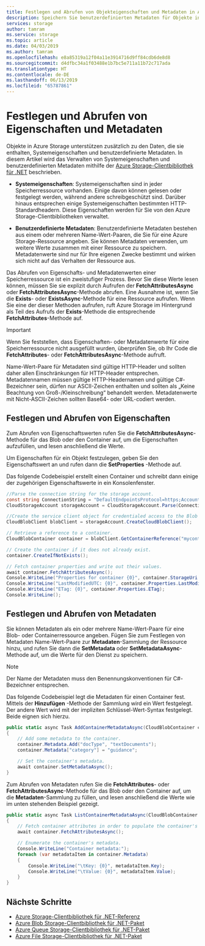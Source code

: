```yaml
---
title: Festlegen und Abrufen von Objekteigenschaften und Metadaten in Azure Storage | Microsoft-Dokumentation
description: Speichern Sie benutzerdefinierten Metadaten für Objekte in Azure Storage, legen Sie Systemeigenschaften fest, und rufen Sie diese ab.
services: storage
author: tamram
ms.service: storage
ms.topic: article
ms.date: 04/03/2019
ms.author: tamram
ms.openlocfilehash: e8a85319a12f04a11e3914716d9ff84cdb6de8d8
ms.sourcegitcommit: d4dfbc34a1f03488e1b7bc5e711a11b72c717ada
ms.translationtype: HT
ms.contentlocale: de-DE
ms.lasthandoff: 06/13/2019
ms.locfileid: "65787861"
---
```

# <a name="set-and-retrieve-properties-and-metadata"></a>Festlegen und Abrufen von Eigenschaften und Metadaten

Objekte in Azure Storage unterstützen zusätzlich zu den Daten, die sie enthalten, Systemeigenschaften und benutzerdefinierte Metadaten. In diesem Artikel wird das Verwalten von Systemeigenschaften und benutzerdefinierten Metadaten mithilfe der [Azure Storage-Clientbibliothek für .NET](/dotnet/api/overview/azure/storage/client) beschrieben.

* **Systemeigenschaften**:  Systemeigenschaften sind in jeder Speicherressource vorhanden. Einige davon können gelesen oder festgelegt werden, während andere schreibgeschützt sind. Darüber hinaus entsprechen einige Systemeigenschaften bestimmten HTTP-Standardheadern. Diese Eigenschaften werden für Sie von den Azure Storage-Clientbibliotheken verwaltet.

* **Benutzerdefinierte Metadaten**: Benutzerdefinierte Metadaten bestehen aus einem oder mehreren Name-Wert-Paaren, die Sie für eine Azure Storage-Ressource angeben. Sie können Metadaten verwenden, um weitere Werte zusammen mit einer Ressource zu speichern. Metadatenwerte sind nur für Ihre eigenen Zwecke bestimmt und wirken sich nicht auf das Verhalten der Ressource aus.

Das Abrufen von Eigenschafts- und Metadatenwerten einer Speicherressource ist ein zweistufiger Prozess. Bevor Sie diese Werte lesen können, müssen Sie sie explizit durch Aufrufen der **FetchAttributesAsync** oder **FetchAttributesAsync**-Methode abrufen. Eine Ausnahme ist, wenn Sie die **Exists**- oder **ExistsAsync**-Methode für eine Ressource aufrufen. Wenn Sie eine der dieser Methoden aufrufen, ruft Azure Storage im Hintergrund als Teil des Aufrufs der **Exists**-Methode die entsprechende **FetchAttributes**-Methode auf.

> [!IMPORTANT]
> Wenn Sie feststellen, dass Eigenschaften- oder Metadatenwerte für eine Speicherressource nicht ausgefüllt wurden, überprüfen Sie, ob Ihr Code die **FetchAttributes**- oder **FetchAttributesAsync**-Methode aufruft.
>
> Name-Wert-Paare für Metadaten sind gültige HTTP-Header und sollten daher allen Einschränkungen für HTTP-Header entsprechen. Metadatennamen müssen gültige HTTP-Headernamen und gültige C#-Bezeichner sein, dürfen nur ASCII-Zeichen enthalten und sollten als „Keine Beachtung von Groß-/Kleinschreibung“ behandelt werden. Metadatenwerte mit Nicht-ASCII-Zeichen sollten Base64- oder URL-codiert werden.

## <a name="setting-and-retrieving-properties"></a>Festlegen und Abrufen von Eigenschaften
Zum Abrufen von Eigenschaftswerten rufen Sie die **FetchAttributesAsync**-Methode für das Blob oder den Container auf, um die Eigenschaften aufzufüllen, und lesen anschließend die Werte.

Um Eigenschaften für ein Objekt festzulegen, geben Sie den Eigenschaftswert an und rufen dann die **SetProperties** -Methode auf.

Das folgende Codebeispiel erstellt einen Container und schreibt dann einige der zugehörigen Eigenschaftswerte in ein Konsolenfenster.

```csharp
//Parse the connection string for the storage account.
const string ConnectionString = "DefaultEndpointsProtocol=https;AccountName=account-name;AccountKey=account-key";
CloudStorageAccount storageAccount = CloudStorageAccount.Parse(ConnectionString);

//Create the service client object for credentialed access to the Blob service.
CloudBlobClient blobClient = storageAccount.CreateCloudBlobClient();

// Retrieve a reference to a container.
CloudBlobContainer container = blobClient.GetContainerReference("mycontainer");

// Create the container if it does not already exist.
container.CreateIfNotExists();

// Fetch container properties and write out their values.
await container.FetchAttributesAsync();
Console.WriteLine("Properties for container {0}", container.StorageUri.PrimaryUri.ToString());
Console.WriteLine("LastModifiedUTC: {0}", container.Properties.LastModified.ToString());
Console.WriteLine("ETag: {0}", container.Properties.ETag);
Console.WriteLine();
```

## <a name="setting-and-retrieving-metadata"></a>Festlegen und Abrufen von Metadaten
Sie können Metadaten als ein oder mehrere Name-Wert-Paare für eine Blob- oder Containerressource angeben. Fügen Sie zum Festlegen von Metadaten Name-Wert-Paare zur **Metadaten**-Sammlung der Ressource hinzu, und rufen Sie dann die **SetMetadata** oder **SetMetadataAsync**-Methode auf, um die Werte für den Dienst zu speichern.

> [!NOTE]
> Der Name der Metadaten muss den Benennungskonventionen für C#-Bezeichner entsprechen.
>
>

Das folgende Codebeispiel legt die Metadaten für einen Container fest. Mittels der **Hinzufügen** -Methode der Sammlung wird ein Wert festgelegt. Der andere Wert wird mit der impliziten Schlüssel-Wert-Syntax festgelegt. Beide eignen sich hierzu.

```csharp
public static async Task AddContainerMetadataAsync(CloudBlobContainer container)
{
    // Add some metadata to the container.
    container.Metadata.Add("docType", "textDocuments");
    container.Metadata["category"] = "guidance";

    // Set the container's metadata.
    await container.SetMetadataAsync();
}
```

Zum Abrufen von Metadaten rufen Sie die **FetchAttributes**- oder **FetchAttributesAsync**-Methode für das Blob oder den Container auf, um die **Metadaten**-Sammlung zu füllen, und lesen anschließend die Werte wie im unten stehenden Beispiel gezeigt.

```csharp
public static async Task ListContainerMetadataAsync(CloudBlobContainer container)
{
    // Fetch container attributes in order to populate the container's properties and metadata.
    await container.FetchAttributesAsync();

    // Enumerate the container's metadata.
    Console.WriteLine("Container metadata:");
    foreach (var metadataItem in container.Metadata)
    {
        Console.WriteLine("\tKey: {0}", metadataItem.Key);
        Console.WriteLine("\tValue: {0}", metadataItem.Value);
    }
}
```

## <a name="next-steps"></a>Nächste Schritte
* [Azure Storage-Clientbibliothek für .NET-Referenz](/dotnet/api/?term=Microsoft.Azure.Storage)
* [Azure Blob Storage-Clientbibliothek für .NET-Paket](https://www.nuget.org/packages/Microsoft.Azure.Storage.Blob/)
* [Azure Queue Storage-Clientbibliothek für .NET-Paket](https://www.nuget.org/packages/Microsoft.Azure.Storage.Queue/)
* [Azure File Storage-Clientbibliothek für .NET-Paket](https://www.nuget.org/packages/Microsoft.Azure.Storage.File/)

